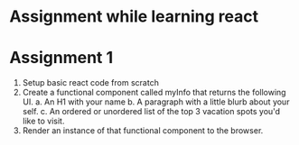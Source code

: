 # Assignment while learning react

# Assignment 1
1. Setup basic react code from scratch
2. Create a functional component called myInfo that returns the following UI.
  a. An H1 with your name
  b. A paragraph with a little blurb about your self.
  c. An ordered or unordered list of the top 3 vacation spots you'd like to visit.
3. Render an instance of that functional component to the browser.
